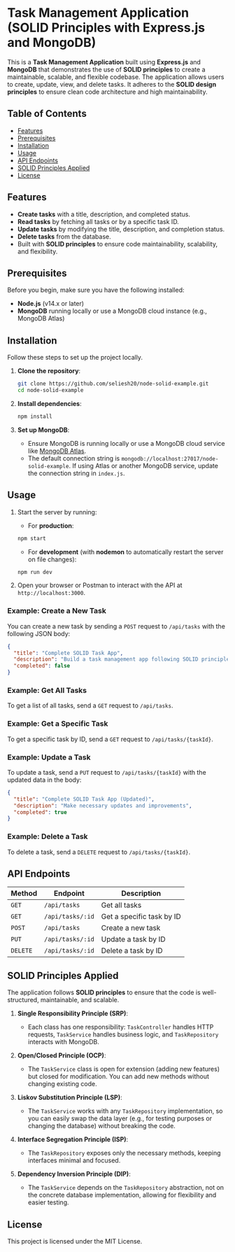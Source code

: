 
# Task Management Application (SOLID Principles with Express.js and MongoDB)

This is a **Task Management Application** built using **Express.js** and **MongoDB** that demonstrates the use of **SOLID principles** to create a maintainable, scalable, and flexible codebase. The application allows users to create, update, view, and delete tasks. It adheres to the **SOLID design principles** to ensure clean code architecture and high maintainability.

## Table of Contents

- [Features](#features)
- [Prerequisites](#prerequisites)
- [Installation](#installation)
- [Usage](#usage)
- [API Endpoints](#api-endpoints)
- [SOLID Principles Applied](#solid-principles-applied)
- [License](#license)

## Features

- **Create tasks** with a title, description, and completed status.
- **Read tasks** by fetching all tasks or by a specific task ID.
- **Update tasks** by modifying the title, description, and completion status.
- **Delete tasks** from the database.
- Built with **SOLID principles** to ensure code maintainability, scalability, and flexibility.

## Prerequisites

Before you begin, make sure you have the following installed:

- **Node.js** (v14.x or later)
- **MongoDB** running locally or use a MongoDB cloud instance (e.g., MongoDB Atlas)

## Installation

Follow these steps to set up the project locally.

1. **Clone the repository**:

   ```bash
   git clone https://github.com/seliesh20/node-solid-example.git
   cd node-solid-example
   ```

2. **Install dependencies**:

   ```bash
   npm install
   ```

3. **Set up MongoDB**:
   - Ensure MongoDB is running locally or use a MongoDB cloud service like [MongoDB Atlas](https://www.mongodb.com/cloud/atlas).
   - The default connection string is `mongodb://localhost:27017/node-solid-example`. If using Atlas or another MongoDB service, update the connection string in `index.js`.

## Usage

1. Start the server by running:

   - For **production**:

   ```bash
   npm start
   ```

   - For **development** (with **nodemon** to automatically restart the server on file changes):

   ```bash
   npm run dev
   ```

2. Open your browser or Postman to interact with the API at `http://localhost:3000`.

### Example: Create a New Task

You can create a new task by sending a `POST` request to `/api/tasks` with the following JSON body:

```json
{
  "title": "Complete SOLID Task App",
  "description": "Build a task management app following SOLID principles",
  "completed": false
}
```

### Example: Get All Tasks

To get a list of all tasks, send a `GET` request to `/api/tasks`.

### Example: Get a Specific Task

To get a specific task by ID, send a `GET` request to `/api/tasks/{taskId}`.

### Example: Update a Task

To update a task, send a `PUT` request to `/api/tasks/{taskId}` with the updated data in the body:

```json
{
  "title": "Complete SOLID Task App (Updated)",
  "description": "Make necessary updates and improvements",
  "completed": true
}
```

### Example: Delete a Task

To delete a task, send a `DELETE` request to `/api/tasks/{taskId}`.

## API Endpoints

| Method  | Endpoint         | Description                                         |
| ------- | ---------------- | --------------------------------------------------- |
| `GET`   | `/api/tasks`     | Get all tasks                                       |
| `GET`   | `/api/tasks/:id` | Get a specific task by ID                          |
| `POST`  | `/api/tasks`     | Create a new task                                  |
| `PUT`   | `/api/tasks/:id` | Update a task by ID                                |
| `DELETE`| `/api/tasks/:id` | Delete a task by ID                                |

## SOLID Principles Applied

The application follows **SOLID principles** to ensure that the code is well-structured, maintainable, and scalable.

1. **Single Responsibility Principle (SRP)**: 
   - Each class has one responsibility: `TaskController` handles HTTP requests, `TaskService` handles business logic, and `TaskRepository` interacts with MongoDB.
   
2. **Open/Closed Principle (OCP)**: 
   - The `TaskService` class is open for extension (adding new features) but closed for modification. You can add new methods without changing existing code.

3. **Liskov Substitution Principle (LSP)**: 
   - The `TaskService` works with any `TaskRepository` implementation, so you can easily swap the data layer (e.g., for testing purposes or changing the database) without breaking the code.

4. **Interface Segregation Principle (ISP)**: 
   - The `TaskRepository` exposes only the necessary methods, keeping interfaces minimal and focused.

5. **Dependency Inversion Principle (DIP)**: 
   - The `TaskService` depends on the `TaskRepository` abstraction, not on the concrete database implementation, allowing for flexibility and easier testing.

## License

This project is licensed under the MIT License.
